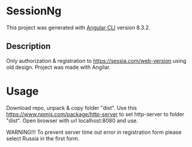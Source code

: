 # SessionNg
This project was generated with [Angular CLI](https://github.com/angular/angular-cli) version 8.3.2.

## Description
Only authorization & registration to https://sessia.com/web-version using old design. Project was made with Angilar.

# Usage
Download repo, unpack & copy folder "dist". Use this https://www.npmjs.com/package/http-server to set http-server to folder "dist". Open browser with url localhost:8080 and use.

WARNING!!!
To prevent server time out error in registration form please select Russia in the first form.
